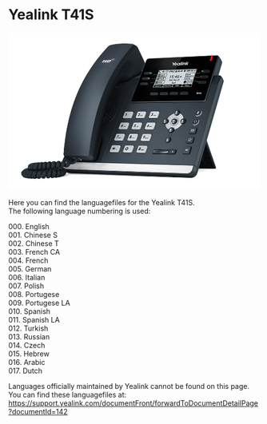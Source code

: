 # Yealink T41S

<img src="t41s.png" />

Here you can find the languagefiles for the Yealink T41S.  
The following language numbering is used:

000\. English  
001\. Chinese S  
002\. Chinese T  
003\. French CA  
004\. French  
005\. German  
006\. Italian  
007\. Polish  
008\. Portugese  
009\. Portugese LA  
010\. Spanish  
011\. Spanish LA  
012\. Turkish  
013\. Russian  
014\. Czech  
015\. Hebrew  
016\. Arabic  
017\. Dutch

Languages officially maintained by Yealink cannot be found on this page. You can find these languagefiles at: https://support.yealink.com/documentFront/forwardToDocumentDetailPage?documentId=142
